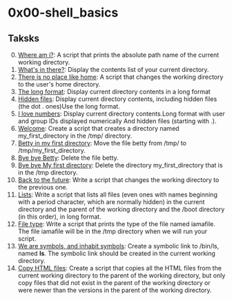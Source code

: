 # 0x00-shell_basics

## Taksks

0. [Where am  i?](./0-current_working_directory): A script that prints the absolute path name of the current working directory.
1. [What's in there?](./1-listit): Display the contents list of your current directory.
2. [There is no place like home](./2-bring_me_home): A script that changes  the working directory to the user's home directory.
3. [The long format](./3-listfiles): Display current directory contents in a long format
4. [Hidden files](./4-listmorefiles): Display current directory contents, including hidden files (the dot . ones)Use the long format.
5. [I love numbers](./5-listfilesdigitonly): Display current directory contents.Long format with user and group IDs displayed numerically And hidden files (starting with .).
6. [Welcome](./6-firstdirectory): Create a script that creates a directory named my_first_directory in the /tmp/ directory.
7. [Betty in my first directory](./7-movethatfile): Move the file betty from /tmp/ to /tmp/my_first_directory.
8. [Bye bye Betty](./8-firstdelete): Delete the file betty.
9. [Bye bye My first directory](./9-firstdirdeletion): Delete the directory my_first_directory that is in the /tmp directory.
10. [Back to the future](./10-back): Write a script that changes the working directory to the previous one.
11. [Lists](./11-lists): Write a script that lists all files (even ones with names beginning with a period character, which are normally hidden) in the current directory and the parent of the working directory and the /boot directory (in this order), in long format.
12. [File type](./12-file_type): Write a script that prints the type of the file named iamafile. The file iamafile will be in the /tmp directory when we will run your script.
13. [We are symbols, and inhabit symbols](./13-symbolic_link): Create a symbolic link to /bin/ls, named __ls__. The symbolic link should be created in the current working directory.
14. [Copy HTML files](./14-copy_html): Create a script that copies all the HTML files from the current working directory to the parent of the working directory, but only copy files that did not exist in the parent of the working directory or were newer than the versions in the parent of the working directory.
